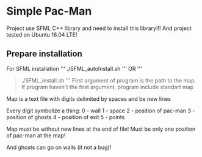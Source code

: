 # Simple Pac-Man

Project use SFML C++ library and need to install this library!!! And project tested on Ubuntu 16.04 LTE!

## Prepare installation
For SFML installation
'''
./SFML_autoInstall.sh
'''
OR
'''
> ./SFML_install.sh
'''
First argument of program is the path to the map.
If program haven\`t the first argument, program include standart map

Map is a text file with digits delimited by spaces and be new lines

Every digit symbolize a thing:
0 - wall
1 - space
2 - position of pac-man
3 - position of ghosts
4 - position of exit
5 - points

Map must be without new lines at the end of file! Must be only one position of pac-man at the map!

And ghosts can go on walls (it not a bug)!
